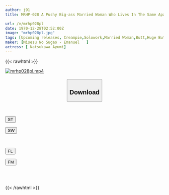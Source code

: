 ```yaml
---
author: j91
title: MRHP-028 A Pushy Big-ass Married Woman Who Lives In The Same Apartment Building Can't Resist The Sight Of Her Skin-tight Jeans Seducing Her Without Realizing It, So She Cums All Day Long Ayumi Natsukawa

url: /v/mrhp028pl
date: 1970-12-28T02:52:00Z
image: "mrhp028pl.jpg"
tags: [Upcoming releases, Creampie,Solowork,Married Woman,Butt,Huge Butt	]
maker: [Misesu No Sugao - Emanuel   ]
actress: [ Natsukawa Ayumi]
---
```



{{< rawhtml >}}

<div class="video" data-videoid="pending_link_2.html">
    <a href="javascript:;">
        <img src="/v/mrhp028pl/mrhp028pl.jpg" width="WIDTH" height="HEIGHT" alt="mrhp028pl.mp4" loading="lazy">
    </a>
</div>

<script type="text/javascript" src="https://j91.asia/asset/on-demand-pend.js"></script>

<br>
  <link rel="stylesheet" href="https://j91.asia/asset/bs5.css">
  
  <center>
  <button class="btn btn-primary" type="button" data-bs-toggle="collapse" data-bs-target=".multi-collapse" aria-expanded="false" aria-controls="multiCollapseExample1 multiCollapseExample2"><h2>Download</h2></button></center>
</p>
<div class="row">
  <div class="col">
    <div class="collapse multi-collapse" id="multiCollapseExample1">
      <div class="card card-body">
	      	      <br>
<div class="buttons">  
<p><a href="https://j91.asia/pending_link_2.html" target="_blank"><button class="btn-hover color-3"><i class="fa fa-download"></i> ST</button></a></p>
<p><a href="https://j91.asia/pending_link_2.html" target="_blank"><button class="btn-hover color-2"><i class="fa fa-download"></i> SW</button></a></p></div>
    </div>
  </div>
</div>
  <div class="col">
    <div class="collapse multi-collapse" id="multiCollapseExample2">
      <div class="card card-body">
	      <br>
<div class="buttons">
<p><a href="https://filelions.online/f/fl_fileid" target="_blank"><button class="btn-hover color-9"><i class="fa fa-download"></i> FL</button></a></p>
<p><a href="https://j91.asia/pending_link_2.html" target="_blank"><button class="btn-hover color-8"><i class="fa fa-download"></i> FM</button></a></p></div>
<br><br>
      </div>
    </div>
  </div>
</div>

{{< /rawhtml >}}

